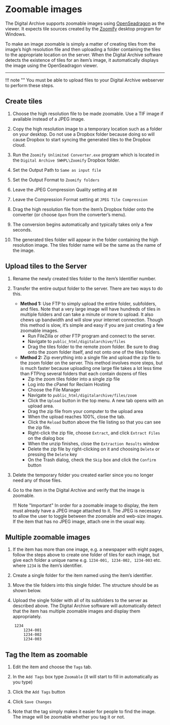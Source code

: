# Zoomable images

The Digital Archive supports zoomable images using [OpenSeadragon](https://openseadragon.github.io/) as the viewer. It expects tile
sources created by the [Zoomify](https://openseadragon.github.io/examples/tilesource-zoomify/) desktop program for Windows.

To make an image zoomable is simply a matter of creating
tiles from the image’s high resolution file and then uploading a folder containing the tiles to the appropriate location on the server. When the Digital Archive software detects the existence of tiles for an item’s image, it automatically displays the image using the OpenSeadragon viewer.

---

!!! note ""
    You must be able to upload files to your Digital Archive webserver to perform these steps.

## Create tiles
1.  Choose the high resolution file to be made zoomable. Use a TIF image if available instead of a JPEG image.

1.  Copy the high resolution image to a temporary location such as a folder on your desktop.
    Do not use a Dropbox folder because doing so will cause Dropbox to start syncing the generated
    tiles to the Dropbox cloud.

1.	Run the `Zoomify Unlimited Converter.exe` program which is located in the `Digital Archive SWHPL\Zoomify` Dropbox folder.

1.	Set the Output Path to `Same as input file`

1.	Set the Output Format to `Zoomify folders`

1.	Leave the JPEG Compression Quality setting at `80`

1.	Leave the Compression Format setting at `JPEG Tile Compression`

1.	Drag the high resolution file from the item’s Dropbox folder onto the converter (or choose `Open` from the converter’s menu).

1.	The conversion begins automatically and typically takes only a few seconds.

1.	The generated tiles folder will appear in the folder containing the high resolution image.
    The tiles folder name will be the same as the name of the image.

## Upload tiles to the Server
1.	Rename the newly created tiles folder to the item’s Identifier number.

1.	Transfer the entire output folder to the server. There are two ways to do this. 
    - **Method 1:** Use FTP to simply upload the entire folder, subfolders, and files. Note that a very large image will
    have hundreds of tiles in multiple folders and can take a minute or more to upload. It also chews up bandwidth
    and will slow your internet connection. Though this method is slow, it’s simple and easy if you are just creating a few zoomable images.
        - Run FileZilla or other FTP program and connect to the server.
        - Navigate  to `public_html/digitalarchive/files`
        - Drag the tiles folder to the remote zoom folder. Be sure to drag onto the zoom folder itself, and not onto one of the tiles folders.
    - **Method 2:** Zip everything into a single file and upload the zip file to the zoom folder on the server.
      This method  involves more steps, but is much  faster because uploading one large file takes a lot less
      time than FTPing several folders that each contain dozens of files
        - Zip the zoom tiles folder into a single zip file
        - Log into the cPanel for Reclaim Hosting
        - Choose the File Manager
        - Navigate to `public_html/digitalarchive/files/zoom` 
        - Click the `Upload` button in the top menu. A new tab opens with an upload area.
        - Drag the zip file from your computer to the upload area
        - When the upload reaches 100%, close the tab.
        - Click the `Reload` button above the file listing so that you can see the zip file.
        - Right-click the zip file, choose `Extract`, and click `Extract Files` on the dialog box
        - When the unzip finishes, close the `Extraction Results` window
        - Delete the zip file by right-clicking on it and choosing `Delete` or pressing the `Delete` key
        - On the Trash dialog, check the `Skip` box and click the `Confirm` button

1.	Delete the temporary folder you created earlier since you no longer need any of those files.

1.	Go to the item in the Digital Archive and verify that the image is zoomable.

    !!! Note "Important"
        In order for a zoomable image to display, the item must already have a JPEG image attached to it.
        The JPEG is necessary to allow the user to toggle between the zoomable and web-size images.
        If the item that has no JPEG image, attach one in the usual way.

## Multiple zoomable images 
1.	If the item has more than one image, e.g. a newspaper with eight pages, follow the steps above to
    create one folder of tiles for each image, but give each folder a unique
    name e.g. `1234-001, 1234-002, 1234-003` etc. where `1234` is the item’s identifier.

1.	Create a single folder for the item named using the item’s identifier.

1.	Move the tile folders into this single folder. The structure should be as shown below. 


1.	Upload the single folder with all of its subfolders to the server as described above. The Digital Archive
    software will automatically detect that the item has multiple zoomable images and display them appropriately.

```
    1234  
        1234-001  
        1234-002  
        1234-003
```

## Tag the Item as zoomable
1.	Edit the item and choose the `Tags` tab.

1.	In the `Add Tags` box type `Zoomable`  (it will start to fill in automatically as you type)

1.	Click the `Add Tags` button

1.	Click `Save Changes`

1.	Note that the tag simply makes it easier for people to find the image.
    The image will be zoomable whether you tag it or not.

